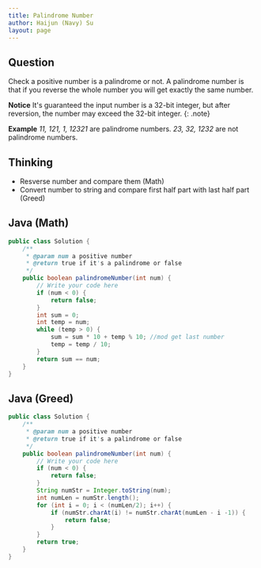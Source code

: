 ```yaml
---
title: Palindrome Number
author: Haijun (Navy) Su
layout: page
---
```

## Question
Check a positive number is a palindrome or not.
A palindrome number is that if you reverse the whole number you will get exactly the same number.

<i class="fa fa-info-circle" aria-hidden="true"></i> **Notice**
It's guaranteed the input number is a 32-bit integer, but after reversion, the number may exceed the 32-bit integer.
{: .note}

**Example**
*11, 121, 1, 12321* are palindrome numbers.
*23, 32, 1232* are not palindrome numbers.

## Thinking
* Resverse number and compare them (Math)
* Convert number to string and compare first half part with last half part (Greed)

## Java (Math)
~~~ java
public class Solution {
    /**
     * @param num a positive number
     * @return true if it's a palindrome or false
     */
    public boolean palindromeNumber(int num) {
        // Write your code here
        if (num < 0) {
            return false;
        }
        int sum = 0;
        int temp = num;
        while (temp > 0) {
            sum = sum * 10 + temp % 10; //mod get last number
            temp = temp / 10;
        }
        return sum == num;
    }
}
~~~

## Java (Greed)
~~~ java
public class Solution {
    /**
     * @param num a positive number
     * @return true if it's a palindrome or false
     */
    public boolean palindromeNumber(int num) {
        // Write your code here
        if (num < 0) {
            return false;
        }
        String numStr = Integer.toString(num);
        int numLen = numStr.length();
        for (int i = 0; i < (numLen/2); i++) {
            if (numStr.charAt(i) != numStr.charAt(numLen - i -1)) {
                return false;
            } 
        }
        return true;
    }
}
~~~
